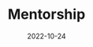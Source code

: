 ---
title: Mentorship
date: 2022-10-24

type: landing

sections:
  - block: people
    content:
      title: Meet the Team
      # Choose which groups/teams of users to display.
      #   Edit `user_groups` in each user's profile to add them to one or more of these groups.
      user_groups:
          - Principal Investigators
          - Researchers
          - Grad Students
          - Administration
          - Visitors
          - Alumni
          - Mentor
          - Mentees
      sort_by: Params.last_name
      sort_ascending: true
    design:
      show_interests: false
      show_role: true
      show_social: true
---